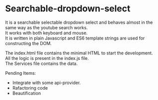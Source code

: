 # Searchable-dropdown-select

It is a searchable selectable dropdown select and behaves almost in the same way as the youtube search works.  
It works with both keyboard and mouse.  
It is written in plain Javascript and ES6 template strings are used for constructing the DOM.  
     
The index.html file contains the minimal HTML to start the development.  
All the logic is present in the index.js file.  
The Services file contains the data.   
  
  
  
Pending Items:   
  -  Integrate with some api-provider.
  -  Rafactoring code
  -  Beautification
